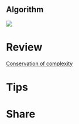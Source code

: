 ## Algorithm
![](https://img-blog.csdnimg.cn/b6f728e08b3240b9a7c6c6318e3962cf.png)

# Review
[Conservation of complexity](https://thesephist.com/posts/complexity-conservation/)

# Tips


# Share
